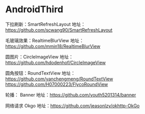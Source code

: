 # AndroidThird
下拉刷新：SmartRefreshLayout   地址：https://github.com/scwang90/SmartRefreshLayout

毛玻璃效果：RealtimeBlurView   地址：https://github.com/mmin18/RealtimeBlurView

圆图片：CircleImageView        地址：https://github.com/hdodenhof/CircleImageView

圆角按钮：RoundTextView        地址：https://github.com/yanchengmeng/RoundTextView  https://github.com/H07000223/FlycoRoundView

轮播：   Banner                地址：https://github.com/youth5201314/banner

网络请求  Okgo                 地址：https://github.com/jeasonlzy/okhttp-OkGo


